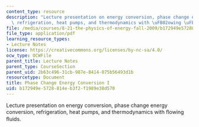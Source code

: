 ```yaml
---
content_type: resource
description: "Lecture presentation on energy conversion, phase change energy conversion,\
  \ refrigeration, heat pumps, and thermodynamics with \uFB02owing \uFB02uids."
file: /media/courses/8-21-the-physics-of-energy-fall-2009/b172949e5728814eb3f2f1989e38d570_MIT8_21s09_lec10.pdf
file_type: application/pdf
learning_resource_types:
- Lecture Notes
license: https://creativecommons.org/licenses/by-nc-sa/4.0/
ocw_type: OCWFile
parent_title: Lecture Notes
parent_type: CourseSection
parent_uid: 2b63c496-31cb-987e-8414-075b56493d1b
resourcetype: Document
title: Phase Change Energy Conversion I
uid: b172949e-5728-814e-b3f2-f1989e38d570
---
```

Lecture presentation on energy conversion, phase change energy conversion, refrigeration, heat pumps, and thermodynamics with ﬂowing ﬂuids.
